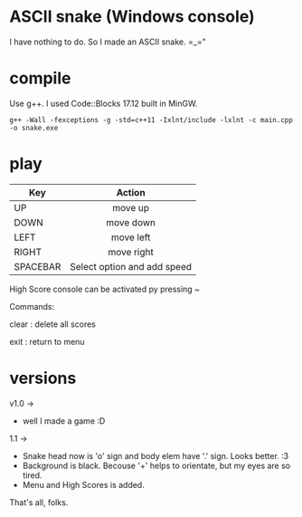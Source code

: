 # ASCII snake (Windows console)

I have nothing to do. So I made an ASCII snake. =_="

# compile

Use g++. I used Code::Blocks 17.12 built in MinGW.

`g++ -Wall -fexceptions -g -std=c++11 -Ixlnt/include -lxlnt -c main.cpp -o snake.exe`

# play

| Key         | Action                          | 
|------------ |:-------------------------------:| 
| UP          | move up                         |
| DOWN        | move down                       |
| LEFT        | move left                       |
| RIGHT       | move right                      |
| SPACEBAR    | Select option and add speed     |

High Score console can be activated py pressing ~

Commands:

clear : delete all scores

exit  : return to menu

# versions
v1.0 -> 
* well I made a game :D

1.1 -> 
* Snake head now is 'o' sign and body elem have '.' sign. Looks better. :3
* Background is black. Becouse '+' helps to orientate, but my eyes are so tired.
* Menu and High Scores is added.

That's all, folks.
